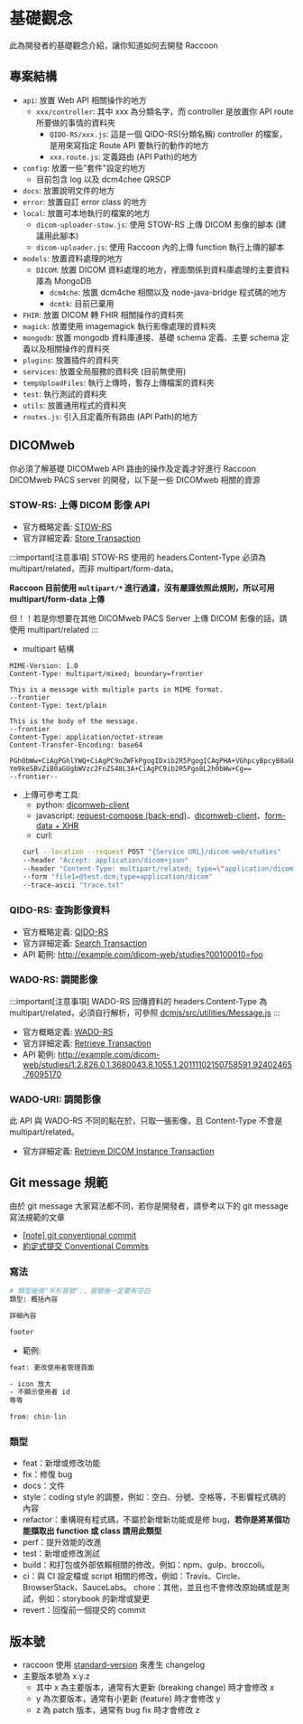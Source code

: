
# 基礎觀念

此為開發者的基礎觀念介紹，讓你知道如何去開發 Raccoon

## 專案結構
- `api`: 放置 Web API 相關操作的地方
    - `xxx/controller`: 其中 xxx 為分類名字，而 controller 是放置你 API route 所要做的事情的資料夾
        - `QIDO-RS/xxx.js`: 這是一個 QIDO-RS(分類名稱) controller 的檔案，是用來寫指定 Route API 要執行的動作的地方
        - `xxx.route.js`: 定義路由 (API Path)的地方
- `config`: 放置一些"套件"設定的地方
    - 目前包含 log 以及 dcm4chee QRSCP
- `docs`: 放置說明文件的地方
- `error`: 放置自訂 error class 的地方
- `local`: 放置可本地執行的檔案的地方
    - `dicom-uploader-stow.js`: 使用 STOW-RS 上傳 DICOM 影像的腳本 (建議用此腳本)
    - `dicom-uploader.js`: 使用 Raccoon 內的上傳 function 執行上傳的腳本
- `models`: 放置資料處理的地方
    - `DICOM`: 放置 DICOM 資料處理的地方，裡面關係到資料庫處理的主要資料庫為 MongoDB
        - `dcm4che`: 放置 dcm4che 相關以及 node-java-bridge 程式碼的地方
        - `dcmtk`: 目前已棄用
- `FHIR`: 放置 DICOM 轉 FHIR 相關操作的資料夾
- `magick`: 放置使用 imagemagick 執行影像處理的資料夾
- `mongodb`: 放置 mongodb 資料庫連接、基礎 schema 定義、主要 schema 定義以及相關操作的資料夾
- `plugins`: 放置插件的資料夾
- `services`: 放置全局服務的資料夾 (目前無使用)
- `tempUploadFiles`: 執行上傳時，暫存上傳檔案的資料夾
- `test`: 執行測試的資料夾
- `utils`: 放置通用程式的資料夾
- `routes.js`: 引入且定義所有路由 (API Path)的地方

## DICOMweb
你必須了解基礎 DICOMweb API 路由的操作及定義才好進行 Raccoon DICOMweb PACS server 的開發，以下是一些 DICOMweb 相關的資源

### STOW-RS: 上傳 DICOM 影像 API

- 官方概略定義: [STOW-RS](https://www.dicomstandard.org/using/dicomweb/store-stow-rs)
- 官方詳細定義: [Store Transaction](https://dicom.nema.org/medical/dicom/current/output/html/part18.html#sect_10.5)

:::important[注意事項]
STOW-RS 使用的 headers.Content-Type 必須為 multipart/related，而非 multipart/form-data。

**Raccoon 目前使用 `multipart/*` 進行過濾，沒有嚴謹依照此規則，所以可用 multipart/form-data 上傳**

但！！若是你想要在其他 DICOMweb PACS Server 上傳 DICOM 影像的話，請使用 multipart/related
:::

- multipart 結構
    
```text
MIME-Version: 1.0
Content-Type: multipart/mixed; boundary=frontier

This is a message with multiple parts in MIME format.
--frontier
Content-Type: text/plain

This is the body of the message.
--frontier
Content-Type: application/octet-stream
Content-Transfer-Encoding: base64

PGh0bWw+CiAgPGhlYWQ+CiAgPC9oZWFkPgogIDxib2R5PgogICAgPHA+VGhpcyBpcyB0aGUg
Ym9keSBvZiB0aGUgbWVzc2FnZS48L3A+CiAgPC9ib2R5Pgo8L2h0bWw+Cg==
--frontier--
```

- 上傳可參考工具:
    - python: [dicomweb-client](https://dicomweb-client.readthedocs.io/en/latest/introduction.html)
    - javascript: [request-compose (back-end)](https://www.npmjs.com/package/request-compose)、[dicomweb-client](https://github.com/dcmjs-org/dicomweb-client)、[form-data + XHR](https://github.com/jimmywarting/FormData)
    - curl: 
    ```bash
    curl --location --request POST "{Service URL}/dicom-web/studies"
    --header "Accept: application/dicom+json"
    --header "Content-Type: multipart/related; type=\"application/dicom\""
    --form "file1=@test.dcm;type=application/dicom"
    --trace-ascii "trace.txt"
    ```

### QIDO-RS: 查詢影像資料

- 官方概略定義: [QIDO-RS](https://www.dicomstandard.org/using/dicomweb/query-qido-rs)
- 官方詳細定義: [Search Transaction](https://dicom.nema.org/medical/dicom/current/output/html/part18.html#sect_10.6)
- API 範例: http://example.com/dicom-web/studies?00100010=foo

### WADO-RS: 調閱影像

:::important[注意事項]
WADO-RS 回傳資料的 headers.Content-Type 為 multipart/related，必須自行解析，可參照 [dcmjs/src/utilities/Message.js](https://github.com/dcmjs-org/dcmjs/blob/f844e025f86055a918c13269f6d762a711f3a4bf/src/utilities/Message.js#L164)
:::

- 官方概略定義: [WADO-RS](https://www.dicomstandard.org/using/dicomweb/retrieve-wado-rs-and-wado-uri)
- 官方詳細定義: [Retrieve Transaction](https://dicom.nema.org/medical/dicom/current/output/html/part18.html#sect_10.4)
- API 範例: http://example.com/dicom-web/studies/1.2.826.0.1.3680043.8.1055.1.20111102150758591.92402465.76095170

### WADO-URI: 調閱影像
此 API 與 WADO-RS 不同的點在於，只取一張影像，且 Content-Type 不會是 multipart/related。

- 官方詳細定義: [Retrieve DICOM Instance Transaction](https://dicom.nema.org/medical/dicom/current/output/html/part18.html#sect_9.4)

## Git message 規範
由於 git message 大家寫法都不同，若你是開發者，請參考以下的 git message 寫法規範的文章
- [\[note\] git conventional commit](https://pjchender.dev/npm/note-git-conventional-commit/)
- [約定式提交 Conventional Commits](https://www.cythilya.tw/2021/03/16/conventional-commits/)

### 寫法
```bash
# 類型後接"半形冒號":，冒號後一定要有空白
類型: 概括內容

詳細內容

footer
```
- 範例:
```bash
feat: 更改使用者管理頁面

- icon 放大
- 不顯示使用者 id
等等

from: chin-lin
```
### 類型
- feat：新增或修改功能
- fix：修復 bug
- docs：文件
- style：coding style 的調整，例如：空白、分號、空格等，不影響程式碼的內容
- refactor：重構現有程式碼，不屬於新增新功能或是修 bug，**若你是將某個功能擷取出 function 或 class 請用此類型**
- perf：提升效能的改進
- test：新增或修改測試
- build：和打包或外部依賴相關的修改，例如：npm、gulp、broccoli。
- ci：與 CI 設定檔或 script 相關的修改，例如：Travis、Circle、BrowserStack、SauceLabs。
chore：其他，並且也不會修改原始碼或是測試，例如：storybook 的新增或變更
- revert：回復前一個提交的 commit

## 版本號
- raccoon 使用 [standard-version](https://github.com/conventional-changelog/standard-version) 來產生 changelog
- 主要版本號為 x.y.z
    - 其中 x 為主要版本，通常有大更新 (breaking change) 時才會修改 x
    - y 為次要版本，通常有小更新 (feature) 時才會修改 y
    - z 為 patch 版本，通常有 bug fix 時才會修改 z